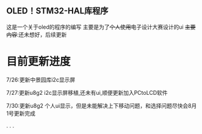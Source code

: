 <!-- 标题 -->
## OLED！STM32-HAL库程序
<!-- 正文 -->
这是一个关于oled的程序的编写
主要是为了~~个人使用~~电子设计大赛设计的ui
~~主要内容~~:还未想好，后续更新
# 目前更新进度
7/26:更新中景园库i2c显示屏  
 
7/27:更新u8g2 i2c显示屏移植,还未有ui,顺便更新加入PCtoLCD软件  
 
7/30:更新u8g2 个人ui显示，但是未能解决上下移动问题，和选择问题尽快会8月1号更新完成  
 
.
.
.
